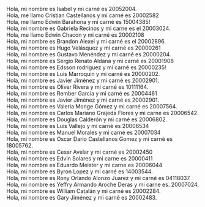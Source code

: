 Hola, mi nombre es Isabel y mi carné es 20052004.<br>
Hola, me llamo Cristian Castellanos y mi carné es 20002582<br>
Hola, me llamo Edwin Barahona y mi carné es 15004385!<br>
Hola, mi nombre es Gabriela Recinos y mi carne es el 20003024.<br>
Hola, me llamo Edwin Chacon y mi carné es 20002108<br>
Hola, mi nombre es Brandon Alexei y mi carné es el 20002896.<br>
Hola, mi nombre es Hugo Velásquez y mi carné es 20000261<br>
Hola, mi nombre es Gustavo Menéndez y mi carné es 20000204.<br>
Hola, mi nombre es Sergio Renato Aldana y mi carné es 20001908<br>
Hola, mi nombre es Edsson rodriguez y mi carné es 20000235!<br>
Hola, mi nombre es Luis Marroquin y mi carné es 20000202.<br>
Hola, mi nombre es Javier Jiménez y mi carné es 20002901.<br>
Hola, mi nombre es Oliver Rivera y mi carné es 10111164.<br>
Hola, mi nombre es Rember Garcia y mi carné es 20004461<br>
Hola, mi nombre es Javier Jiménez y mi carné es 20002901.<br>
Hola, mi nombre es Valeria Monge Gómez y mi carné es 20007564.<br>
Hola, mi nombre es Carlos Mariano Grajeda Flores y mi carne es 20006542. <br>
Hola, mi nombre es Douglas Calderón y mi carné es 20006802.<br>
Hola, mi nombre es Luis Vallejo  y mi carné es 20006534<br>
Hola, mi nombre es Manuel Morales y mi carné es 20007034<br>
Hola, mi nombre es Oscar Dario Castellanos Gomez y mi carné es 18005762.<br>
Hola, mi nombre es Cesar Avelar y mi carné es 20002450<br>
Hola, mi nombre es Edvin Solares y mi carne es 20000411<br>
Hola, mi nombre es Eduardo Meister y mi carne es 20006044<br>
Hola, mi nombre es Byron Lopez y mi carné es 14003544.<br>
Hola, mi nombre es Rony Orlando Alonzo Juarez y mi carné es 04118037.<br>
Hola, mi nombre es Yeffry Armando Aroche Deras y mi carne es. 20007024.<br>
Hola, mi nombre es William Catalán y mi carné es 20002284.<br>
Hola, mi nombre es Gary Jiménez y mi carné es 20002483.<br>